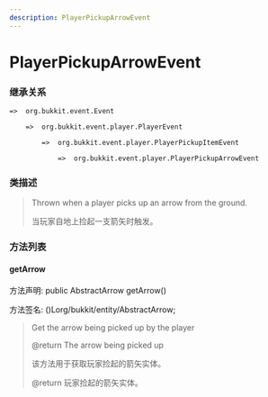 ```yaml
---
description: PlayerPickupArrowEvent
---
```


# PlayerPickupArrowEvent

### 继承关系

    =>  org.bukkit.event.Event

        =>  org.bukkit.event.player.PlayerEvent

            =>  org.bukkit.event.player.PlayerPickupItemEvent

                =>  org.bukkit.event.player.PlayerPickupArrowEvent

### 类描述

> Thrown when a player picks up an arrow from the ground.
> 
> <p>
> 
> 当玩家自地上捡起一支箭矢时触发。

### 方法列表

#### getArrow

方法声明: public AbstractArrow getArrow()

方法签名: ()Lorg/bukkit/entity/AbstractArrow;

> Get the arrow being picked up by the player
> 
> @return The arrow being picked up
> 
> <p>
> 
> 该方法用于获取玩家捡起的箭矢实体。
> 
> @return 玩家捡起的箭矢实体。